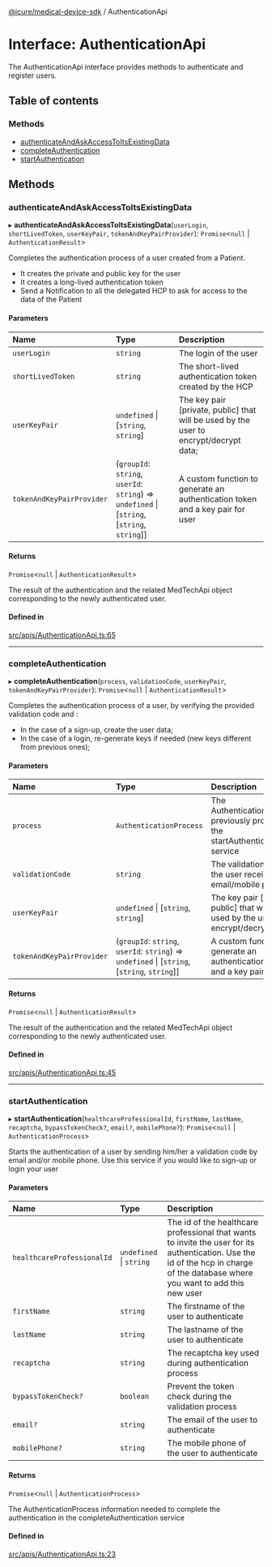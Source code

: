 [@icure/medical-device-sdk](../modules.md) / AuthenticationApi

# Interface: AuthenticationApi

The AuthenticationApi interface provides methods to authenticate and register users.

## Table of contents

### Methods

- [authenticateAndAskAccessToItsExistingData](AuthenticationApi.md#authenticateandaskaccesstoitsexistingdata)
- [completeAuthentication](AuthenticationApi.md#completeauthentication)
- [startAuthentication](AuthenticationApi.md#startauthentication)

## Methods

### authenticateAndAskAccessToItsExistingData

▸ **authenticateAndAskAccessToItsExistingData**(`userLogin`, `shortLivedToken`, `userKeyPair`, `tokenAndKeyPairProvider`): `Promise`<``null`` \| `AuthenticationResult`\>

Completes the authentication process of a user created from a Patient.
- It creates the private and public key for the user
- It creates a long-lived authentication token
- Send a Notification to all the delegated HCP to ask for access to the data of the Patient

#### Parameters

| Name | Type | Description |
| :------ | :------ | :------ |
| `userLogin` | `string` | The login of the user |
| `shortLivedToken` | `string` | The short-lived authentication token created by the HCP |
| `userKeyPair` | `undefined` \| [`string`, `string`] | The key pair [private, public] that will be used by the user to encrypt/decrypt data; |
| `tokenAndKeyPairProvider` | (`groupId`: `string`, `userId`: `string`) => `undefined` \| [`string`, [`string`, `string`]] | A custom function to generate an authentication token and a key pair for user |

#### Returns

`Promise`<``null`` \| `AuthenticationResult`\>

The result of the authentication and the related MedTechApi object corresponding to the newly authenticated
user.

#### Defined in

[src/apis/AuthenticationApi.ts:65](https://github.com/icure/icure-medical-device-js-sdk/blob/e20bfa1/src/apis/AuthenticationApi.ts#L65)

___

### completeAuthentication

▸ **completeAuthentication**(`process`, `validationCode`, `userKeyPair`, `tokenAndKeyPairProvider`): `Promise`<``null`` \| `AuthenticationResult`\>

Completes the authentication process of a user, by verifying the provided validation code and :
- In the case of a sign-up, create the user data;
- In the case of a login, re-generate keys if needed (new keys different from previous ones);

#### Parameters

| Name | Type | Description |
| :------ | :------ | :------ |
| `process` | `AuthenticationProcess` | The AuthenticationProcess previously provided in the startAuthentication service |
| `validationCode` | `string` | The validation code the user received by email/mobile phone |
| `userKeyPair` | `undefined` \| [`string`, `string`] | The key pair [private, public] that will be used by the user to encrypt/decrypt data; |
| `tokenAndKeyPairProvider` | (`groupId`: `string`, `userId`: `string`) => `undefined` \| [`string`, [`string`, `string`]] | A custom function to generate an authentication token and a key pair for user |

#### Returns

`Promise`<``null`` \| `AuthenticationResult`\>

The result of the authentication and the related MedTechApi object corresponding to the newly authenticated
user.

#### Defined in

[src/apis/AuthenticationApi.ts:45](https://github.com/icure/icure-medical-device-js-sdk/blob/e20bfa1/src/apis/AuthenticationApi.ts#L45)

___

### startAuthentication

▸ **startAuthentication**(`healthcareProfessionalId`, `firstName`, `lastName`, `recaptcha`, `bypassTokenCheck?`, `email?`, `mobilePhone?`): `Promise`<``null`` \| `AuthenticationProcess`\>

Starts the authentication of a user by sending him/her a validation code by email and/or mobile phone.
Use this service if you would like to sign-up or login your user

#### Parameters

| Name | Type | Description |
| :------ | :------ | :------ |
| `healthcareProfessionalId` | `undefined` \| `string` | The id of the healthcare professional that wants to invite the user for its authentication. Use the id of the hcp in charge of the database where you want to add this new user |
| `firstName` | `string` | The firstname of the user to authenticate |
| `lastName` | `string` | The lastname of the user to authenticate |
| `recaptcha` | `string` | The recaptcha key used during authentication process |
| `bypassTokenCheck?` | `boolean` | Prevent the token check during the validation process |
| `email?` | `string` | The email of the user to authenticate |
| `mobilePhone?` | `string` | The mobile phone of the user to authenticate |

#### Returns

`Promise`<``null`` \| `AuthenticationProcess`\>

The AuthenticationProcess information needed to complete the authentication in the completeAuthentication service

#### Defined in

[src/apis/AuthenticationApi.ts:23](https://github.com/icure/icure-medical-device-js-sdk/blob/e20bfa1/src/apis/AuthenticationApi.ts#L23)
